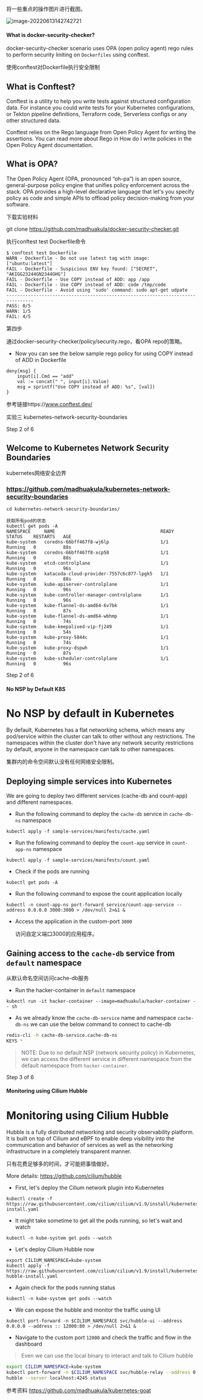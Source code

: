 将一些重点的操作图片进行截图。

![image-20220613142742721](picture/image-20220613142742721.png)



#### What is docker-security-checker?

docker-security-checker scenario uses OPA (open policy agent) rego rules to perform security liniting on `Dockerfiles` using conftest.

使用conftest对Dockerfile执行安全限制

## What is Conftest?

Conftest is a utility to help you write tests against structured configuration data. For instance you could write tests for your Kubernetes configurations, or Tekton pipeline definitions, Terraform code, Serverless configs or any other structured data.

Conftest relies on the Rego language from Open Policy Agent for writing the assertions. You can read more about Rego in How do I write policies in the Open Policy Agent documentation.

## What is OPA?

The Open Policy Agent (OPA, pronounced “oh-pa”) is an open source, general-purpose policy engine that unifies policy enforcement across the stack. OPA provides a high-level declarative language that let's you specify policy as code and simple APIs to offload policy decision-making from your software.

下载实验材料

git clone https://github.com/madhuakula/docker-security-checker.git



执行conftest test Dockerfile命令

```shell
$ conftest test Dockerfile 
WARN - Dockerfile - Do not use latest tag with image: ["ubuntu:latest"]
FAIL - Dockerfile - Suspicious ENV key found: ["SECRET", "AKIGG23244GN2344GHG"]
FAIL - Dockerfile - Use COPY instead of ADD: app /app
FAIL - Dockerfile - Use COPY instead of ADD: code /tmp/code
FAIL - Dockerfile - Avoid using 'sudo' command: sudo apt-get udpate
--------------------------------------------------------------------------------
PASS: 0/5
WARN: 1/5
FAIL: 4/5
```

第四步

通过docker-security-checker/policy/security.rego，看OPA repo的策略。

- Now you can see the below sample rego policy for using COPY instead of ADD in Dockerfile

```
deny[msg] {
    input[i].Cmd == "add"
    val := concat(" ", input[i].Value)
    msg = sprintf("Use COPY instead of ADD: %s", [val])
}
```



参考链接https://www.conftest.dev/



实验三 kubernetes-network-security-boundaries

Step 2 of 6

## Welcome to Kubernetes Network Security Boundaries

kubernetes网络安全边界

### https://github.com/madhuakula/kubernetes-network-security-boundaries

```
cd kubernetes-network-security-boundaries/

获取所有pod的状态
kubectl get pods -A
NAMESPACE     NAME                                       READY   STATUS    RESTARTS   AGE
kube-system   coredns-66bff467f8-wj6lp                   1/1     Running   0          88s
kube-system   coredns-66bff467f8-xcp58                   1/1     Running   0          88s
kube-system   etcd-controlplane                          1/1     Running   0          96s
kube-system   katacoda-cloud-provider-7557c6c877-lpgk5   1/1     Running   0          88s
kube-system   kube-apiserver-controlplane                1/1     Running   0          96s
kube-system   kube-controller-manager-controlplane       1/1     Running   0          96s
kube-system   kube-flannel-ds-amd64-6v7bk                1/1     Running   0          87s
kube-system   kube-flannel-ds-amd64-wbhmp                1/1     Running   0          74s
kube-system   kube-keepalived-vip-fj249                  1/1     Running   0          54s
kube-system   kube-proxy-5844c                           1/1     Running   0          74s
kube-system   kube-proxy-dspwh                           1/1     Running   0          87s
kube-system   kube-scheduler-controlplane                1/1     Running   0          96s
```



Step 2 of 6

#### No NSP by Default K8S

# No NSP by default in Kubernetes

By default, Kubernetes has a flat networking schema, which means any pod/service within the cluster can talk to other without any restrictions. The namespaces within the cluster don't have any network security restrictions by default, anyone in the namespace can talk to other namespaces.

集群内的命令空间默认没有任何网络安全限制。

## Deploying simple services into Kubernetes

We are going to deploy two different services (cache-db and count-app) and different namespaces.

- Run the following command to deploy the `cache-db` service in `cache-db-ns` namespace

```
kubectl apply -f sample-services/manifests/cache.yaml
```

- Run the following command to deploy the `count-app` service in `count-app-ns` namespace

```
kubectl apply -f sample-services/manifests/count.yaml
```

- Check if the pods are running

```
kubectl get pods -A
```

- Run the following command to expose the count application locally

```
kubectl -n count-app-ns port-forward service/count-app-service --address 0.0.0.0 3000:3000 > /dev/null 2>&1 &
```

- Access the application in the custom-port `3000`

    访问自定义端口3000的应用程序。

## Gaining access to the `cache-db` service from `default` namespace

从默认命名空间访问cache-db服务

- Run the hacker-container in `default` namespace

```
kubectl run -it hacker-container --image=madhuakula/hacker-container -- sh
```

- As we already know the `cache-db-service` name and namespace `cache-db-ns` we can use the below command to connect to cache-db

```bash
redis-cli -h cache-db-service.cache-db-ns
KEYS *
```

> NOTE: Due to no default NSP (network security policy) in Kubernetes, we can access the different service in different namespace from the default namespace from `hacker-container`.



Step 3 of 6

#### Monitoring using Cilium Hubble

# Monitoring using Cilium Hubble

Hubble is a fully distributed networking and security observability platform. It is built on top of Cilium and eBPF to enable deep visibility into the communication and behavior of services as well as the networking infrastructure in a completely transparent manner.

只有花费足够多的时间，才可能把事情做好。

More details: https://github.com/cilium/hubble

- First, let's deploy the Cilium network plugin into Kubernetes

```
kubectl create -f https://raw.githubusercontent.com/cilium/cilium/v1.9/install/kubernetes/quick-install.yaml
```

- It might take sometime to get all the pods running, so let's wait and watch

```
kubectl -n kube-system get pods --watch
```

- Let's deploy Cilium Hubble now

```
export CILIUM_NAMESPACE=kube-system
kubectl apply -f https://raw.githubusercontent.com/cilium/cilium/v1.9/install/kubernetes/quick-hubble-install.yaml
```

- Again check for the pods running status

```
kubectl -n kube-system get pods --watch
```

- We can expose the hubble and monitor the traffic using UI

```
kubectl port-forward -n $CILIUM_NAMESPACE svc/hubble-ui --address 0.0.0.0 --address :: 12000:80 > /dev/null 2>&1 &
```

- Navigate to the custom port `12000` and check the traffic and flow in the dashboard

> Even we can use the local binary to interact and talk to Cilium hubble

```bash
export CILIUM_NAMESPACE=kube-system
kubectl port-forward -n $CILIUM_NAMESPACE svc/hubble-relay --address 0.0.0.0 --address :: 4245:80 > /dev/null 2>&1 &
hubble --server localhost:4245 status
```

参考资料
https://github.com/madhuakula/kubernetes-goat